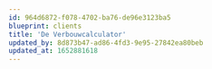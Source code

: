 ```yaml
---
id: 964d6872-f078-4702-ba76-de96e3123ba5
blueprint: clients
title: 'De Verbouwcalculator'
updated_by: 8d873b47-ad86-4fd3-9e95-27842ea80beb
updated_at: 1652881618
---
```

